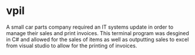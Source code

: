# vpil
A small car parts company required an IT systems update in order to manage their sales and print invoices.
This terminal program was desgined in C# and allowed for the sales of items as well as outputting sales to excel 
from visual studio to allow for the printing of invoices.
